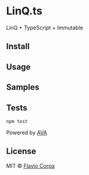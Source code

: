 # LinQ.ts

LinQ + TypeScript + Immutable

## Install

## Usage

## Samples

## Tests

`npm test`

Powered by [AVA](https://github.com/sindresorhus/ava)

## License

MIT © [Flavio Corpa](http://flaviocorpa.com)
